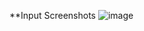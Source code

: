 **Input  Screenshots
![image](https://github.com/user-attachments/assets/32840f9e-2b32-45fc-93a1-9deed743cba2)

